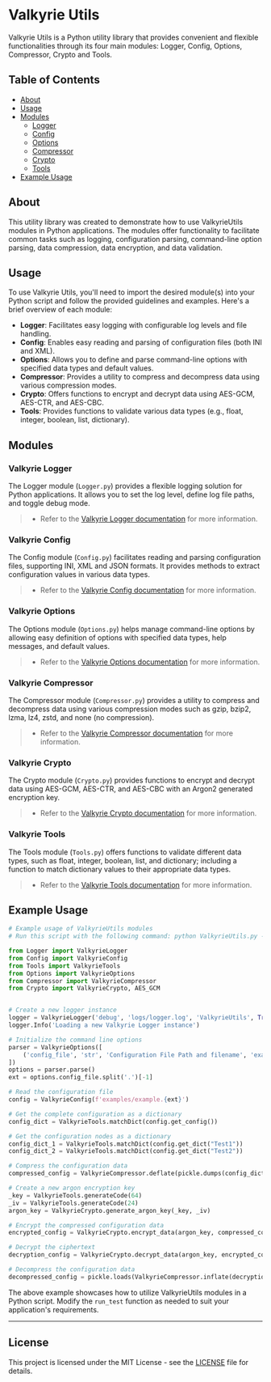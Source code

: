 # Valkyrie Utils

Valkyrie Utils is a Python utility library that provides convenient and flexible functionalities through its four main modules: Logger, Config, Options, Compressor, Crypto and Tools.

## Table of Contents

- [About](#about)
- [Usage](#usage)
- [Modules](#modules)
  - [Logger](#valkyrie-logger)
  - [Config](#valkyrie-config)
  - [Options](#valkyrie-options)
  - [Compressor](#valkyrie-compressor)
  - [Crypto](#valkyrie-crypto)
  - [Tools](#valkyrie-tools)
- [Example Usage](#example-usage)

## About

This utility library was created to demonstrate how to use ValkyrieUtils modules in Python applications. The modules 
offer functionality to facilitate common tasks such as logging, configuration parsing, command-line option parsing, 
data compression, data encryption, and data validation.

## Usage

To use Valkyrie Utils, you'll need to import the desired module(s) into your Python script and follow the provided guidelines and examples. Here's a brief overview of each module:

- **Logger**: Facilitates easy logging with configurable log levels and file handling.
- **Config**: Enables easy reading and parsing of configuration files (both INI and XML).
- **Options**: Allows you to define and parse command-line options with specified data types and default values.
- **Compressor**: Provides a utility to compress and decompress data using various compression modes.
- **Crypto**: Offers functions to encrypt and decrypt data using AES-GCM, AES-CTR, and AES-CBC.
- **Tools**: Provides functions to validate various data types (e.g., float, integer, boolean, list, dictionary).

## Modules

### Valkyrie Logger

The Logger module (`Logger.py`) provides a flexible logging solution for Python applications. It allows you to set the log level, define log file paths, and toggle debug mode.
> - Refer to the [Valkyrie Logger documentation](./readme/logger.md) for more information.

### Valkyrie Config

The Config module (`Config.py`) facilitates reading and parsing configuration files, supporting INI, XML and JSON formats. It provides methods to extract configuration values in various data types.
> - Refer to the [Valkyrie Config documentation](./readme/config.md) for more information.

### Valkyrie Options

The Options module (`Options.py`) helps manage command-line options by allowing easy definition of options with specified data types, help messages, and default values.
> - Refer to the [Valkyrie Options documentation](./readme/options.md) for more information.

### Valkyrie Compressor
The Compressor module (`Compressor.py`) provides a utility to compress and decompress data using various compression modes such as gzip, bzip2, lzma, lz4, zstd, and none (no compression).
> - Refer to the [Valkyrie Compressor documentation](./readme/compressor.md) for more information.

### Valkyrie Crypto
The Crypto module (`Crypto.py`) provides functions to encrypt and decrypt data using AES-GCM, AES-CTR, and AES-CBC with an Argon2 generated encryption key.
> - Refer to the [Valkyrie Crypto documentation](./readme/crypto.md) for more information.

### Valkyrie Tools

The Tools module (`Tools.py`) offers functions to validate different data types, such as float, integer, boolean, list, and dictionary; including a function to match dictionary values to their appropriate data types.
> - Refer to the [Valkyrie Tools documentation](./readme/tools.md) for more information.

## Example Usage

```python
# Example usage of ValkyrieUtils modules
# Run this script with the following command: python ValkyrieUtils.py --config_file examples/example.xml

from Logger import ValkyrieLogger
from Config import ValkyrieConfig
from Tools import ValkyrieTools
from Options import ValkyrieOptions
from Compressor import ValkyrieCompressor
from Crypto import ValkyrieCrypto, AES_GCM


# Create a new logger instance
logger = ValkyrieLogger('debug', 'logs/logger.log', 'ValkyrieUtils', True)
logger.Info('Loading a new Valkyrie Logger instance')

# Initialize the command line options
parser = ValkyrieOptions([
    ('config_file', 'str', 'Configuration File Path and filename', 'examples/example.ini'),
])
options = parser.parse()
ext = options.config_file.split('.')[-1]

# Read the configuration file
config = ValkyrieConfig(f'examples/example.{ext}')

# Get the complete configuration as a dictionary
config_dict = ValkyrieTools.matchDict(config.get_config())

# Get the configuration nodes as a dictionary
config_dict_1 = ValkyrieTools.matchDict(config.get_dict("Test1"))
config_dict_2 = ValkyrieTools.matchDict(config.get_dict("Test2"))

# Compress the configuration data
compressed_config = ValkyrieCompressor.deflate(pickle.dumps(config_dict), 'zstd')

# Create a new argon encryption key
_key = ValkyrieTools.generateCode(64)
_iv = ValkyrieTools.generateCode(24)
argon_key = ValkyrieCrypto.generate_argon_key(_key, _iv)

# Encrypt the compressed configuration data
encrypted_config = ValkyrieCrypto.encrypt_data(argon_key, compressed_config, AES_GCM)

# Decrypt the ciphertext
decryption_config = ValkyrieCrypto.decrypt_data(argon_key, encrypted_config, AES_GCM)

# Decompress the configuration data
decompressed_config = pickle.loads(ValkyrieCompressor.inflate(decryption_config, 'zstd'))
```

The above example showcases how to utilize ValkyrieUtils modules in a Python script. Modify the `run_test` function as needed to suit your application's requirements.

---

## License

This project is licensed under the MIT License - see the [LICENSE](LICENSE) file for details.

